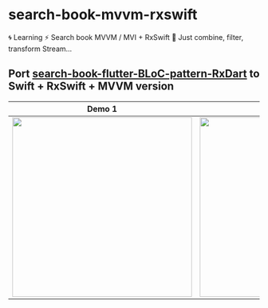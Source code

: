 # search-book-mvvm-rxswift
:cyclone: Learning :zap: Search book MVVM / MVI + RxSwift :cherry_blossom: Just combine, filter, transform Stream...

## Port [search-book-flutter-BLoC-pattern-RxDart](https://github.com/hoc081098/search-book-flutter-BLoC-pattern-RxDart.git) to Swift + RxSwift + MVVM version

| Demo 1  | Demo 2 |
| ------------- | ------------- |
| <img src="https://github.com/hoc081098/hoc081098.github.io/blob/master/demo1.gif?raw=true" width="360">  | <img src="https://github.com/hoc081098/hoc081098.github.io/blob/master/demo2.gif?raw=true" width="360">  |
